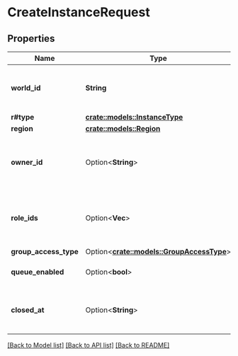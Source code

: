 # CreateInstanceRequest

## Properties

Name | Type | Description | Notes
------------ | ------------- | ------------- | -------------
**world_id** | **String** | WorldID be \"offline\" on User profiles if you are not friends with that user. | 
**r#type** | [**crate::models::InstanceType**](InstanceType.md) |  | 
**region** | [**crate::models::Region**](Region.md) |  | 
**owner_id** | Option<**String**> | A groupId if the instance type is \"group\", null if instance type is public, or a userId otherwise | [optional]
**role_ids** | Option<**Vec<String>**> | Group roleIds that are allowed to join if the type is \"group\" and groupAccessType is \"member\" | [optional]
**group_access_type** | Option<[**crate::models::GroupAccessType**](GroupAccessType.md)> |  | [optional]
**queue_enabled** | Option<**bool**> |  | [optional][default to false]
**closed_at** | Option<**String**> | The time after which users won't be allowed to join the instance | [optional]

[[Back to Model list]](../README.md#documentation-for-models) [[Back to API list]](../README.md#documentation-for-api-endpoints) [[Back to README]](../README.md)


